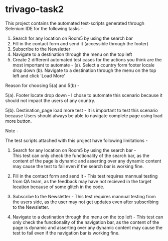 # trivago-task2

This project contains the automated test-scripts generated through Selenium IDE for the following tasks -

  1. Search for any location on Room5 by using the search bar 
  2. Fill in the contact form and send it (accessible through the footer) 
  3. Subscribe to the Newsletter
  4. Navigate to a destination through the menu on the top left
  5. Create 2 different automated test cases for the actions you think are the most important to automate -
    (a). Select a country form footer locale drop down
    (b). Navigate to a destination through the menu on the top left and click 'Load More'
    
 Reason for choosing 5(a) and 5(b) -
 
 5(a). Footer locate drop down  - I chose to automate this scenario because it should not impact the users of any country.
       
 5(b). Destination_page load more test - It is important to test this scenario because Users should always be able to navigate        complete page using load more button.  

Note - 

The test scripts attached with this project have following limitations -

  1. Search for any location on Room5 by using the search bar -  
     This test can only check the functionality of the search bar, as the content of the page is dynamic and asserting over        any dynamic content may cause the test to fail even if the search bar is working fine.
  
  2. Fill in the contact form and send it  -
     This test requires mannual testing from QA team, as the feedback may have not recieved in the target location because of      some glitch in the code.
     
  3. Subscribe to the Newsletter - 
     This test requires mannual testing from the users side, as the user may not get updates even after subscribing to the          Newsletter.
  
  4. Navigate to a destination through the menu on the top left - 
     This test can only check the functionality of the navigation bar, as the content of the page is dynamic and asserting          over any dynamic content may cause the test to fail even if the navigation bar is working fine.     
